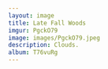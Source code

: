 ```yaml
---
layout: image
title: Late Fall Woods
imgur: PgckO79
image: images/PgckO79.jpeg
description: Clouds.
album: T76vuRg
---
```


